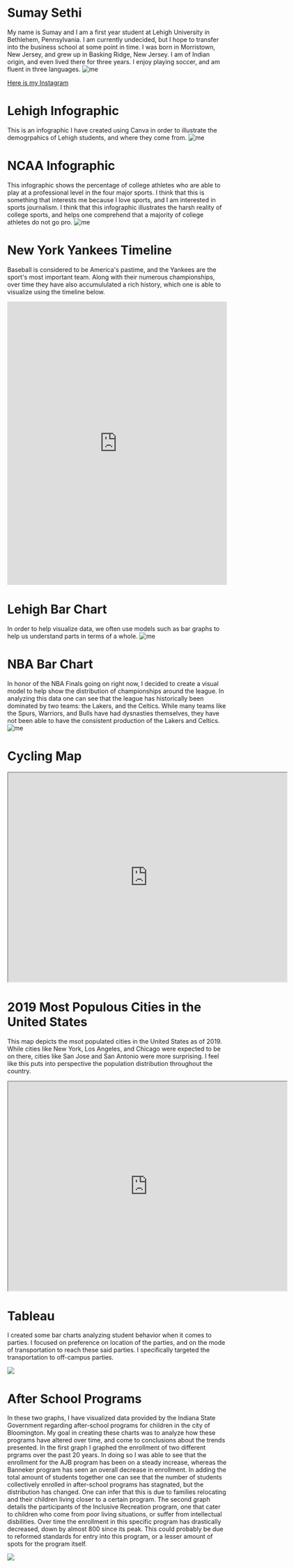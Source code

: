 # Sumay Sethi
  My name is Sumay and I am a first year student at Lehigh University in Bethlehem, Pennsylvania. I am currently undecided, but I hope to transfer into the business school at some point in time. 
  I was born in Morristown, New Jersey, and grew up in Basking Ridge, New Jersey. I am of Indian origin, and even lived there for three years. I enjoy playing soccer, and am fluent in three languages.
![me](https://images-na.ssl-images-amazon.com/images/I/61Jigwd1kKL._AC_SX425_.jpg)

[Here is my Instagram](https://www.instagram.com/sumaysethi/)

# Lehigh Infographic
  This is an infographic I have created using Canva in order to illustrate the demogrpahics of Lehigh students, and where they come from.
![me](https://github.com/sumaysethi/sumaysethi.github.io/blob/master/Student%20Enrollment%20at%20Lehigh.png?raw=true)

# NCAA Infographic
  This infographic shows the percentage of college athletes who are able to play at a professional level in the four major sports. I think that this is something that interests me because I love sports, and I am interested in sports journalism. I think that this infographic illustrates the harsh reality of college sports, and helps one comprehend that a majority of college athletes do not go pro.
![me](https://github.com/sumaysethi/sumaysethi.github.io/blob/master/Sports.png?raw=true)

# New York Yankees Timeline
  Baseball is considered to be America's pastime, and the Yankees are the sport's most important team. Along with their numerous championships, over time they have also accumululated a rich history, which one is able to visualize using the timeline below.
<iframe src='https://cdn.knightlab.com/libs/timeline3/latest/embed/index.html?source=11SwWfgsCbqs2UtUPoeFHB4QspdgGTypUjneO1lSaG0g&font=Default&lang=en&initial_zoom=2&height=650' width='100%' height='650' webkitallowfullscreen mozallowfullscreen allowfullscreen frameborder='0'></iframe>

# Lehigh Bar Chart
In order to help visualize data, we often use models such as bar graphs to help us understand parts in terms of a whole.
![me](https://github.com/sumaysethi/sumaysethi.github.io/blob/master/Lehigh_2019_Enrollment_Data_Percent_of_Undergraduate_Enrollment_chartbuilder.png?raw=true)

# NBA Bar Chart
In honor of the NBA Finals going on right now, I decided to create a visual model to help show the distribution of championships around the league. In analyzing this data one can see that the league has historically been dominated by two teams: the Lakers, and the Celtics. While many teams like the Spurs, Warriors, and Bulls have had dysnasties themselves, they have not been able to have the consistent production of the Lakers and Celtics.
![me](https://github.com/sumaysethi/sumaysethi.github.io/blob/master/NBA_Championship_Winning_Teams_Percent_of_Championships_Won_chartbuilder.png?raw=true)

# Cycling Map
<iframe src="https://www.google.com/maps/d/u/1/embed?mid=1MZh9vDQZf4Q__CXu92AC0wON2j8qnHPX" width="640" height="480"></iframe>

# 2019 Most Populous Cities in the United States
This map depicts the msot populated cities in the United States as of 2019. While cities like New York, Los Angeles, and Chicago were expected to be on there, cities like San Jose and San Antonio were more surprising. I feel like this puts into perspective the population distribution throughout the country.
<iframe src="https://www.google.com/maps/d/u/1/embed?mid=1GEcjQ2GEfKd6I4ONm9AK047ZRKM9g93_" width="640" height="480"></iframe>

# Tableau
I created some bar charts analyzing student behavior when it comes to parties. I focused on preference on location of the parties, and on the mode of transportation to reach these said parties. I specifically targeted the transportation to off-campus parties.
<div class='tableauPlaceholder' id='viz1604519603634' style='position: relative'><noscript><a href='#'><img alt=' ' src='https:&#47;&#47;public.tableau.com&#47;static&#47;images&#47;Bo&#47;Book1_16045195779450&#47;Dashboard1&#47;1_rss.png' style='border: none' /></a></noscript><object class='tableauViz'  style='display:none;'><param name='host_url' value='https%3A%2F%2Fpublic.tableau.com%2F' /> <param name='embed_code_version' value='3' /> <param name='path' value='views&#47;Book1_16045195779450&#47;Dashboard1?:language=en&amp;:embed=y&amp;:display_count=y&amp;publish=yes' /> <param name='toolbar' value='yes' /><param name='static_image' value='https:&#47;&#47;public.tableau.com&#47;static&#47;images&#47;Bo&#47;Book1_16045195779450&#47;Dashboard1&#47;1.png' /> <param name='animate_transition' value='yes' /><param name='display_static_image' value='yes' /><param name='display_spinner' value='yes' /><param name='display_overlay' value='yes' /><param name='display_count' value='yes' /><param name='language' value='en' /><param name='filter' value='publish=yes' /></object></div><script type='text/javascript'>var divElement = document.getElementById('viz1604519603634');var vizElement = divElement.getElementsByTagName('object')[0];if ( divElement.offsetWidth > 800 ) { vizElement.style.width='1000px';vizElement.style.height='827px';} else if ( divElement.offsetWidth > 500 ) { vizElement.style.width='1000px';vizElement.style.height='827px';} else {vizElement.style.width='100%';vizElement.style.height='827px';var scriptElement = document.createElement('script'); scriptElement.src = 'https://public.tableau.com/javascripts/api/viz_v1.js'; vizElement.parentNode.insertBefore(scriptElement, vizElement); </script>

# After School Programs

  In these two graphs, I have visualized data provided by the Indiana State Government regarding after-school programs for children in the city of Bloomington. My goal in creating these charts was to analyze how these programs have altered over time, and come to conclusions about the trends presented. In the first graph I graphed the enrollment of two different prgrams over the past 20 years. In doing so I was able to see that the enrollment for the AJB program has been on a steady increase, whereas the Banneker program has seen an overall decrease in enrollment. In adding the total amount of students together one can see that the number of students collectively enrolled in after-school programs has stagnated, but the distribution has changed. One can infer that this is due to families relocating and their children living closer to a certain program. The second graph details the participants of the Inclusive Recreation program, one that cater to children who come from poor living situations, or suffer from intellectual disbilities. Over time the enrollment in this specific program has drastically decreased, down by almost 800 since its peak. This could probably be due to reformed standards for entry into this program, or a lesser amount of spots for the program itself.

<div class='tableauPlaceholder' id='viz1605173396647' style='position: relative'><noscript><a href='#'><img alt=' ' src='https:&#47;&#47;public.tableau.com&#47;static&#47;images&#47;Bl&#47;Bloomington&#47;BloomingtonAfterSchoolPrograms&#47;1_rss.png' style='border: none' /></a></noscript><object class='tableauViz'  style='display:none;'><param name='host_url' value='https%3A%2F%2Fpublic.tableau.com%2F' /> <param name='embed_code_version' value='3' /> <param name='site_root' value='' /><param name='name' value='Bloomington&#47;BloomingtonAfterSchoolPrograms' /><param name='tabs' value='no' /><param name='toolbar' value='yes' /><param name='static_image' value='https:&#47;&#47;public.tableau.com&#47;static&#47;images&#47;Bl&#47;Bloomington&#47;BloomingtonAfterSchoolPrograms&#47;1.png' /> <param name='animate_transition' value='yes' /><param name='display_static_image' value='yes' /><param name='display_spinner' value='yes' /><param name='display_overlay' value='yes' /><param name='display_count' value='yes' /><param name='language' value='en' /><param name='filter' value='publish=yes' /></object></div>                <script type='text/javascript'>                    var divElement = document.getElementById('viz1605173396647');                    var vizElement = divElement.getElementsByTagName('object')[0];                    vizElement.style.width='1016px';vizElement.style.height='991px';                    var scriptElement = document.createElement('script');                    scriptElement.src = 'https://public.tableau.com/javascripts/api/viz_v1.js';                    vizElement.parentNode.insertBefore(scriptElement, vizElement);                </script>
